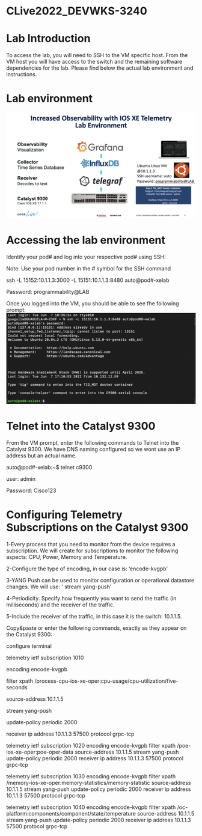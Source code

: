 # CLive2022_DEVWKS-3240

# Lab Introduction
To access the lab, you will need to SSH to the VM specific host. From the VM host you will have access to the switch and the remaining software dependencies for the lab. Please find below the actual lab environment and instructions. 


# Lab environment
![](Clive3240_env.png)


# Accessing the lab environment 
Identify your pod# and log into your respective pod# using SSH:

Note: Use your pod number in the # symbol for the SSH command

ssh -L 15152:10.1.1.3:3000 -L 15151:10.1.1.3:8480 auto@pod#-xelab

Password: programmability@LAB

Once you logged into the VM, you should be able to see fhe following prompt:
![](logged_vm.png)



# Telnet into the Catalyst 9300
From the VM prompt, enter the following commands to Telnet into the Catalyst 9300. We have DNS naming configured so we wont use an IP address but an actual name. 

auto@pod#-xelab:~$ telnet c9300

user: admin

Password: Cisco123


# Configuring Telemetry Subscriptions on the Catalyst 9300
1-Every process that you need to monitor from the device requires a subscription. We will create for subscriptions to monitor the following aspects: CPU, Power, Memory and Temperature.

2-Configure the type of encoding, in our case is: ‘encode-kvgpb’

3-YANG Push can be used to monitor configuration or operational datastore changes. We will use: ‘ stream yang-push’ 

4-Periodicity. Specify how frequently you want to send the traffic (in milliseconds) and the receiver of the traffic.

5-Include the receiver of the traffic, in this case it is the switch: 10.1.1.5. 

Copy&paste or enter the following commands, exactly as they appear on the Catalyst 9300:

configure terminal

telemetry ietf subscription 1010

 encoding encode-kvgpb
 
 filter xpath /process-cpu-ios-xe-oper:cpu-usage/cpu-utilization/five-seconds
 
 source-address 10.1.1.5
 
 stream yang-push
 
 update-policy periodic 2000
 
 receiver ip address 10.1.1.3 57500 protocol grpc-tcp


telemetry ietf subscription 1020
 encoding encode-kvgpb
 filter xpath /poe-ios-xe-oper:poe-oper-data
 source-address 10.1.1.5
 stream yang-push
 update-policy periodic 2000
 receiver ip address 10.1.1.3 57500 protocol grpc-tcp


telemetry ietf subscription 1030
 encoding encode-kvgpb
 filter xpath /memory-ios-xe-oper:memory-statistics/memory-statistic
 source-address 10.1.1.5
 stream yang-push
 update-policy periodic 2000
 receiver ip address 10.1.1.3 57500 protocol grpc-tcp


telemetry ietf subscription 1040
 encoding encode-kvgpb
 filter xpath /oc-platform:components/component/state/temperature
 source-address 10.1.1.5
 stream yang-push
 update-policy periodic 2000
 receiver ip address 10.1.1.3 57500 protocol grpc-tcp

